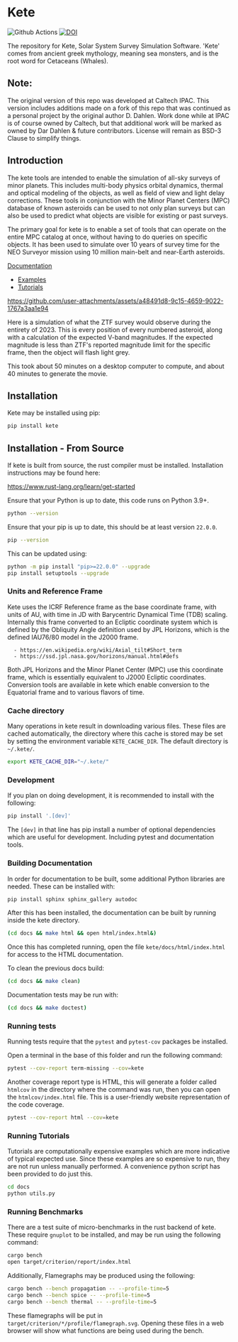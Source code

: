 # Kete

![Github Actions](https://github.com/Caltech-IPAC/kete/actions/workflows/test-lint.yml/badge.svg?branch=main)
[![DOI](https://zenodo.org/badge/787588564.svg)](https://zenodo.org/badge/latestdoi/787588564)

The repository for Kete, Solar System Survey Simulation Software.
'Kete' comes from ancient greek mythology, meaning sea monsters, and is the root word
for Cetaceans (Whales).

## Note:

The original version of this repo was developed at Caltech IPAC. This
version includes additions made on a fork of this repo that was
continued as a personal project by the original author D. Dahlen. Work
done while at IPAC is of course owned by Caltech, but that additional
work will be marked as owned by Dar Dahlen & future contributors.
License will remain as BSD-3 Clause to simplify things.

## Introduction

The kete tools are intended to enable the simulation of all-sky surveys of minor
planets. This includes multi-body physics orbital dynamics, thermal and optical modeling
of the objects, as well as field of view and light delay corrections. These tools in
conjunction with the Minor Planet Centers (MPC) database of known asteroids can be used
to not only plan surveys but can also be used to predict what objects are visible for
existing or past surveys.

The primary goal for kete is to enable a set of tools that can operate on the entire
MPC catalog at once, without having to do queries on specific objects. It has been
used to simulate over 10 years of survey time for the NEO Surveyor mission using 10
million main-belt and near-Earth asteroids.

[Documentation](https://caltech-ipac.github.io/kete/)  
   - [Examples](https://caltech-ipac.github.io/kete/auto_examples/index.html)
   - [Tutorials](https://caltech-ipac.github.io/kete/tutorials/index.html)


https://github.com/user-attachments/assets/a48491d8-9c15-4659-9022-1767a3aa1e94

Here is a simulation of what the ZTF survey would observe during the entirety of 2023.
This is every position of every numbered asteroid, along with a calculation of the
expected V-band magnitudes. If the expected magnitude is less than ZTF's reported
magnitude limit for the specific frame, then the object will flash light grey.

This took about 50 minutes on a desktop computer to compute, and about 40 minutes
to generate the movie.




## Installation

Kete may be installed using pip:

``` bash
pip install kete
```

## Installation - From Source

If kete is built from source, the rust compiler must be installed. Installation
instructions may be found here: 

https://www.rust-lang.org/learn/get-started

Ensure that your Python is up to date, this code runs on Python 3.9+.
``` bash
python --version
```

Ensure that your pip is up to date, this should be at least version `22.0.0`.
``` bash
pip --version
```

This can be updated using:
``` bash
python -m pip install "pip>=22.0.0" --upgrade
pip install setuptools --upgrade
```

### Units and Reference Frame

Kete uses the ICRF Reference frame as the base coordinate frame, with units of AU,
with time in JD with Barycentric Dynamical Time (TDB) scaling. Internally this frame
converted to an Ecliptic coordinate system which is defined by the Obliquity Angle
definition used by JPL Horizons, which is the defined IAU76/80 model in the J2000 frame.

      - https://en.wikipedia.org/wiki/Axial_tilt#Short_term
      - https://ssd.jpl.nasa.gov/horizons/manual.html#defs

Both JPL Horizons and the Minor Planet Center (MPC) use this coordinate frame, which is
essentially equivalent to J2000 Ecliptic coordinates. Conversion tools are available in
kete which enable conversion to the Equatorial frame and to various flavors of time.

### Cache directory

Many operations in kete result in downloading various files. These files are cached
automatically, the directory where this cache is stored may be set by setting the
environment variable `KETE_CACHE_DIR`. The default directory is `~/.kete/`.
``` bash
export KETE_CACHE_DIR="~/.kete/"
```

### Development
If you plan on doing development, it is recommended to install with the following:
``` bash
pip install '.[dev]'
```
The `[dev]` in that line has pip install a number of optional dependencies which
are useful for development. Including pytest and documentation tools.

### Building Documentation

In order for documentation to be built, some additional Python libraries are needed.
These can be installed with:
``` bash
pip install sphinx sphinx_gallery autodoc
```
After this has been installed, the documentation can be built by running inside the
kete directory.
``` bash
(cd docs && make html && open html/index.html&)
```
Once this has completed running, open the file `kete/docs/html/index.html` for access
to the HTML documentation.

To clean the previous docs build:
``` bash
(cd docs && make clean)
```

Documentation tests may be run with:
``` bash
(cd docs && make doctest)
```

### Running tests

Running tests require that the `pytest` and `pytest-cov` packages be installed.

Open a terminal in the base of this folder and run the following command:
``` bash
pytest --cov-report term-missing --cov=kete   
```

Another coverage report type is HTML, this will generate a folder called `htmlcov`
in the directory where the command was run, then you can open the `htmlcov/index.html`
file. This is a user-friendly website representation of the code coverage.
``` bash
pytest --cov-report html --cov=kete   
```

### Running Tutorials

Tutorials are computationally expensive examples which are more indicative of typical
expected use. Since these examples are so expensive to run, they are not run unless
manually performed. A convenience python script has been provided to do just this.

``` bash
cd docs
python utils.py
```

### Running Benchmarks

There are a test suite of micro-benchmarks in the rust backend of kete. These require
`gnuplot` to be installed, and may be run using the following command:

``` bash
cargo bench
open target/criterion/report/index.html
```

Additionally, Flamegraphs may be produced using the following:

``` bash
cargo bench --bench propagation -- --profile-time=5
cargo bench --bench spice -- --profile-time=5
cargo bench --bench thermal -- --profile-time=5
```

These flamegraphs will be put in `target/criterion/*/profile/flamegraph.svg`. Opening
these files in a web browser will show what functions are being used during the bench.
